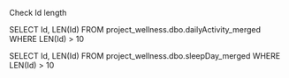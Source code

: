 Check Id length

SELECT Id, LEN(Id)
  FROM project_wellness.dbo.dailyActivity_merged
 WHERE LEN(Id) > 10

 SELECT Id, LEN(Id)
  FROM project_wellness.dbo.sleepDay_merged
 WHERE LEN(Id) > 10


